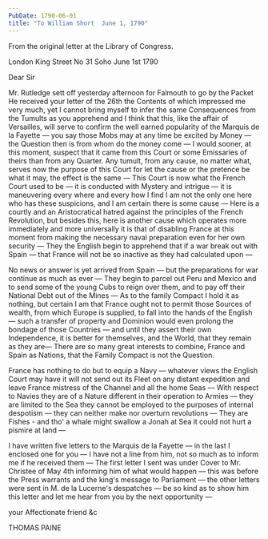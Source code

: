 ```yaml
---
PubDate: 1790-06-01
title: "To William Short  June 1, 1790"
---
```


   From the original letter at the Library of Congress.

   London King Street No 31 Soho June 1st 1790

   Dear Sir

   Mr. Rutledge sett off yesterday afternoon for Falmouth to go by the Packet
   He received your letter of the 26th the Contents of which impressed me
   very much, yet I cannot bring myself to infer the same Consequences from
   the Tumults as you apprehend and I think that this, like the affair of
   Versailles, will serve to confirm the well earned popularity of the
   Marquis de la Fayette &mdash; you say those Mobs may at any time be excited by
   Money &mdash; the Question then is from whom do the money come &mdash; I would 
   sooner, at this moment, suspect that it came from this Court or some Emissaries 
   of theirs than from any Quarter. Any tumult, from any cause, no matter what,
   serves now the purpose of this Court for let the cause or the pretence be
   what it may, the effect is the same &mdash; This Court is now what the French
   Court used to be &mdash; it is conducted with Mystery and intrigue &mdash; it is
   maneuvering every where and every how  I find I am not the only one here
   who has these suspicions, and I am certain there is some cause &mdash; Here is a
   courtly and an Aristocratical hatred against the principles of the French
   Revolution, but besides this, here is another cause which operates more
   immediately and more universally  it is that of disabling France at this
   moment from making the necessary naval preparation even for her own
   security &mdash; They the English begin to apprehend that if a war break out
   with Spain &mdash; that France will not be so inactive as they had calculated
   upon &mdash;

   No news or answer is yet arrived from Spain &mdash; but the preparations for war
   continue as much as ever &mdash; They begin to parcel out Peru and Mexico and to
   send some of the young Cubs to reign over them, and to pay off their
   National Debt out of the Mines &mdash; As to the family Compact I hold it as
   nothing, but certain I am that France ought not to permit those Sources of
   wealth, from which Europe is supplied, to fall into the hands of the
   English &mdash; such a transfer of property and Dominion would even prolong the
   bondage of those Countries &mdash; and until they assert their own Independence,
   it is better for themselves, and the World, that they remain as they are&mdash; 
   There are so many great interests to combine, France and Spain as Nations,
   that the Family Compact is not the Question.

   France has nothing to do but to equip a Navy &mdash; whatever views the English
   Court may have it will not send out its Fleet on any distant expedition
   and leave France mistress of the Channel and all the home Seas &mdash; With
   respect to Navies they are of a Nature different in their operation to
   Armies &mdash; they are limited to the Sea  they cannot be employed to the
   purposes of internal despotism &mdash; they can neither make nor overturn
   revolutions &mdash; They are Fishes - and tho' a whale might swallow a Jonah at
   Sea  it could not hurt a pismire at land &mdash;

   I have written five letters to the Marquis de la Fayette &mdash; in the last I
   enclosed one for you &mdash; I have not a line from him, not so much as to inform
   me if he received them &mdash; The first letter I sent was under Cover to Mr.
   Christee of May 4th informing him of what would happen &mdash; this was before
   the Press warrants and the king's message to Parliament &mdash; the other letters
   were sent in M. de la Lucerne's despatches &mdash; be so kind as to show him this
   letter and let me hear from you by the next opportunity &mdash;

   your Affectionate friend &c

   THOMAS PAINE


